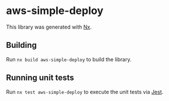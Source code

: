 # aws-simple-deploy

This library was generated with [Nx](https://nx.dev).

## Building

Run `nx build aws-simple-deploy` to build the library.

## Running unit tests

Run `nx test aws-simple-deploy` to execute the unit tests via [Jest](https://jestjs.io).
